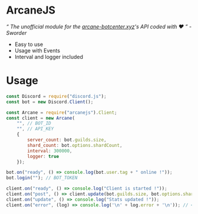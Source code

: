 # ArcaneJS
*“ The unofficial module for the [arcane-botcenter.xyz](arcane-botcenter.xyz)'s API coded with ♥ ” - Sworder*
 - Easy to use
 - Usage with Events
 - Interval and logger included
 
# Usage

```js
const Discord = require("discord.js");
const bot = new Discord.Client();

const Arcane = require("arcanejs").Client;
const client = new Arcane(
    "", // BOT_ID
    "", // API_KEY
    {
        server_count: bot.guilds.size,
        shard_count: bot.options.shardCount,
        interval: 300000,
        logger: true
    });

bot.on("ready", () => console.log(bot.user.tag + " online !"));
bot.login(""); // BOT_TOKEN

client.on("ready", () => console.log("Client is started !"));
client.on("post", () => client.update(bot.guilds.size, bot.options.shardCount));
client.on("update", () => console.log("Stats updated !"));
client.on("error", (log) => console.log('\n' + log.error + '\n')); // <= ⚠ This event must be used ⚠
```
